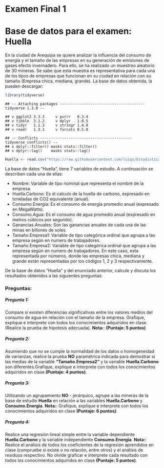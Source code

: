 Examen Final 1
================

# Base de datos para el examen: Huella

En la ciudad de Arequipa se quiere analizar la influencia del consumo de
energía y el tamaño de las empresas en su generación de emisiones de
gases efecto invernadero. Para ello, se ha realizado un muestreo
aleatorio de 30 mineras. Se sabe que esta muestra es representativa para
cada una de los tipos de empresas que funcionan en su ciudad en relación
con su tamaño (Empresa chica, mediana, grande). La base de datos
obtenida, la pueden descargar:

``` r
library(tidyverse)
```

    ## -- Attaching packages --------------------------------------- tidyverse 1.3.0 --

    ## v ggplot2 3.3.3     v purrr   0.3.4
    ## v tibble  3.1.2     v dplyr   1.0.5
    ## v tidyr   1.1.3     v stringr 1.4.0
    ## v readr   1.3.1     v forcats 0.5.0

    ## -- Conflicts ------------------------------------------ tidyverse_conflicts() --
    ## x dplyr::filter() masks stats::filter()
    ## x dplyr::lag()    masks stats::lag()

``` r
Huella <- read.csv("https://raw.githubusercontent.com/luiqs/Estadistica-Aplicada/main/PDB/Huella.csv")
```

La base de datos “Huella”, tiene 7 variables de estudio. A continuación
se describen cada una de ellas:

-   Nombre: Variable de tipo nominal que representa el nombre de la
    empresa.
-   Huella.Carbono: Es el calculo de la huella de carbono, expresado en
    toneladas de CO2 equivalente (anual).
-   Consumo.Energia: Es el consumo de energía promedio anual (expresado
    en MegaWatts).
-   Consumo.Agua: Es el consumo de agua promedio anual (expresado en
    metros cúbicos por segundo).
-   Ganancias.Anuales: Son las ganancias anuales de cada una de las
    minas en billones de soles.
-   Tamaño.Empresa1: Variable de tipo categórica ordinal que agrupa a
    las empresa según en numero de trabajadores.
-   Tamaño.Empresa2: Variable de tipo categórica ordinal que agrupa a
    las empresa según en numero de trabajadores. En este caso, esta
    representada por números, donde las empresas chica, mediana y grande
    están representadas por los códigos 1, 2 y 3 respectivamente.

De la base de datos “Huella” y del enunciado anterior, calcule y discuta
los resultados obtenidos a las siguientes preguntas:

### Preguntas:

##### Pregunta 1:

Compare si existen diferencias significativas entre los valores medios
del consumo de agua en relación con el tamaño de la empresa. Grafique,
explique e interprete con todos los conocimientos adquiridos en clase.
(Realice la prueba de hipotesis adecuada). **Nota:**: **(Puntaje: 5
puntos)**

##### Pregunta 2:

Asumiendo que no se cumple la normalidad de los datos o homogeneidad de
varianzas, realice la prueba **NO** paramétrica indicada para demostrar
si las medias de la variable **“Tamaño.Empresa2”** y la variable
**Huella.Carbono** son diferentes.Grafique, explique e interprete con
todos los conocimientos adquiridos en clase.**(Puntaje: 4 puntos)**.

##### Pregunta 3:

Utilizando un agrupamiento **NO** - jerárquico, agrupe a las mineras de
la base de estudio **Huella** en relación a las variables
**Huella.Carbono** y **Consumo.Energia**. **Nota:**: Grafique, explique
e interprete con todos los conocimientos adquiridos en clase **(Puntaje:
6 puntos)**.

##### Pregunta 4:

Realice una regresión lineal simple entre la variable dependiente
**Huella.Carbono** y la variable independiente **Consumo.Energia**.
**Nota:**: Realice el análisis de todos los coeficientes de la regresión
aprendidos en clase (compruebe si existe o no relación, entre otros) y
el análisis de residuos respectivo. No olvide graficar e interprete cada
resultado con todos los conocimientos adquiridos en clase **(Puntaje: 5
puntos)**.
